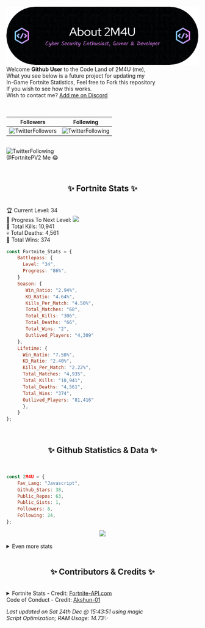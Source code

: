 
  ![Header](./src/github-banner.png)
  <br>
  Welcome **Github User** to the Code Land of 2M4U (me),<br>
  What you see below is a future project for updating my<br>
  In-Game Fortnite Statistics, Feel free to Fork this repository<br>
  If you wish to see how this works.
  <br>
  Wish to contact me? [Add me on Discord](https://tinyurl.com/addmeondiscord)
  <br><br>
  <br>
  
  | Followers  | Following |
  | ---------- |:---------:|
  | ![TwitterFollowers](https://img.shields.io/badge/Twitter%20Followers-83-blue)  | ![TwitterFollowing](https://img.shields.io/badge/Twitter%20Following-281-blue)  |


  <br>![TwitterFollowing](https://img.shields.io/badge/Latest%20Tweet--blue)<br>
  @FortnitePV2 Me 😂
   
  <br><h2 align="center"> ✨ Fortnite Stats ✨</h2><br>
  🏆 Current Level: 34<br>
  🎉 Progress To Next Level: ![](https://geps.dev/progress/86)<br>
  🎯 Total Kills: 10,941<br>
  💀 Total Deaths: 4,561<br>
  👑 Total Wins: 374<br>

```js
const Fortnite_Stats = {
    Battlepass: {
      Level: "34",
      Progress: "86%",    
    }
    Season: { 
       Win_Ratio: "2.94%",
       KD_Ratio: "4.64%",
       Kills_Per_Match: "4.50%",
       Total_Matches: "68",
       Total_Kills: "306",
       Total_Deaths: "66",
       Total_Wins: "2",
       Outlived_Players: "4,309"
    },
    Lifetime: {
      Win_Ratio: "7.58%",
      KD_Ratio: "2.40%",
      Kills_Per_Match: "2.22%",
      Total_Matches: "4,935",
      Total_Kills: "10,941",
      Total_Deaths: "4,561",
      Total_Wins: "374",
      Outlived_Players: "81,416"
      },
    }
}; 
```


<br><h2 align="center"> ✨ Github Statistics & Data ✨</h2><br>

```js
const 2M4U = {
    Fav_Lang: "Javascript",
    Github_Stars: 38,
    Public_Repos: 63,
    Public_Gists: 1,
    Followers: 8,
    Following: 24,
}; 
```

<p align="center">
<img src="https://github-readme-streak-stats.herokuapp.com/?user=2M4U&theme=tokyonight">
</p>
<details>
  <summary>
      Even more stats
  </summary>
  <p align="center">
    <img src="https://github-profile-trophy.vercel.app/?username=2M4U&theme=dracula">
    <img src="https://github-readme-stats.vercel.app/api?username=2M4U&theme=tokyonight&count_private=true&show_icons=true&include_all_commits=true">
  </p>
</details>
<br><h2 align="center"> ✨ Contributors & Credits ✨</h2><br>
<details>
  <summary>
      Fortnite Stats - Credit: <a href="https://fortnite-api.com/?utm_source=github.com/2M4U/2M4U">Fortnite-API.com</a><br>
      Code of Conduct - Credit: <a href="https://github.com/Akshun-01">Akshun-01</a>
  </summary>
</details>

<!-- Last updated on Sat Dec 24 2022 15:43:51 GMT+0000 (Coordinated Universal Time) ;-;-->
<i>Last updated on  Sat 24th Dec @ 15:43:51 using magic<br>
Script Optimization; RAM Usage: 14.73</i>✨